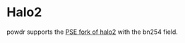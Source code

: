 # Halo2

powdr supports the [PSE fork of halo2](https://github.com/privacy-scaling-explorations/halo2) with the bn254 field.